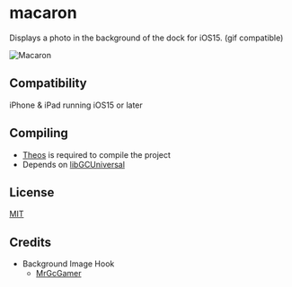 # macaron
Displays a photo in the background of the dock for iOS15.
(gif compatible)

![Macaron](https://github.com/straight-tamago/macaron/assets/50686545/bb0eed1c-90b2-4428-be0a-a71242336f9b)

## Compatibility
iPhone & iPad running iOS15 or later

## Compiling
  - [Theos](https://theos.dev/) is required to compile the project
  - Depends on [libGCUniversal](https://github.com/MrGcGamer/LibGcUniversalDocumentation)

## License
[MIT](https://github.com/shimajiron/macaron/blob/master/LICENSE.md)

## Credits
  - Background Image Hook
    - [MrGcGamer](https://twitter.com/MrGcGamer)
